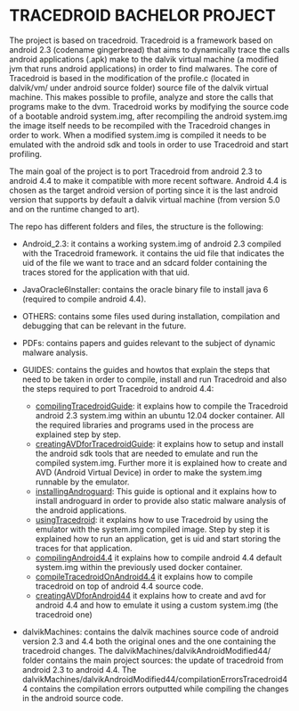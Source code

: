 # TRACEDROID BACHELOR PROJECT

The project is based on tracedroid. Tracedroid is a framework based on
android 2.3 (codename gingerbread) that aims to dynamically trace the
calls android applications (.apk) make to the dalvik virtual machine
(a modified jvm that runs android applications) in order to find
malwares. The core of Tracedroid is based in the modification of the
profile.c (located in dalvik/vm/ under android source folder) source
file of the dalvik virtual machine. This makes possible to profile,
analyze and store the calls that programs make to the dvm. Tracedroid
works by modifying the source code of a bootable android system.img,
after recompiling the android system.img the image itself needs to be
recompiled with the Tracedroid changes in order to work. When a
modified system.img is compiled it needs to be emulated with the
android sdk and tools in order to use Tracedroid and start profiling.

The main goal of the project is to port Tracedroid from android 2.3 to
android 4.4 to make it compatible with more recent software. Android
4.4 is chosen as the target android version of porting since it is the
last android version that supports by default a dalvik virtual machine
(from version 5.0 and on the runtime changed to art).

The repo has different folders and files, the structure is the
following:

- Android_2.3: it contains a working system.img of android 2.3
  compiled with the Tracedroid framework. it contains the uid file
  that indicates the uid of the file we want to trace and an sdcard
  folder containing the traces stored for the application with that
  uid. 
- JavaOracle6Installer: contains the oracle binary file to install
  java 6 (required to compile android 4.4).
- OTHERS: contains some files used during installation, compilation
  and debugging that can be relevant in the future.
- PDFs: contains papers and guides relevant to the subject of dynamic
  malware analysis. 
- GUIDES: contains the guides and howtos that explain the steps that
  need to be taken in order to compile, install and run Tracedroid and
  also the steps required to port Tracedroid to android 4.4:
	  
  - [compilingTracedroidGuide](https://github.com/dda410/Bproject/blob/master/GUIDES/compilingTracedroidGuide.md):
	  it explains how to compile the Tracedroid android 2.3
	  system.img within an ubuntu 12.04 docker container. All the
	  required libraries and programs used in the process are
	  explained step by step.
  - [creatingAVDforTracedroidGuide](https://github.com/dda410/Bproject/blob/master/GUIDES/creatingAVDforTracedroidGuide.md):
	  it explains how to setup and install the android sdk tools that
	  are needed to emulate and run the compiled system.img. Further
	  more it is explained how to create and AVD (Android Virtual
	  Device) in order to make the system.img runnable by the
	  emulator.
  - [installingAndroguard](https://github.com/dda410/Bproject/blob/master/GUIDES/installingAndroguard.md):
	  This guide is optional and it explains how to install androguard
	  in order to provide also static malware analysis of the android
	  applications. 
  - [usingTracedroid](https://github.com/dda410/Bproject/blob/master/GUIDES/usingTracedroid.md):
	  it explains how to use Tracedroid by using the emulator with the
	  system.img compiled image. Step by step it is explained how to
	  run an application, get is uid and start storing the traces for
	  that application.
  - [compilingAndroid4.4](https://github.com/dda410/Bproject/blob/master/GUIDES/compilingAndroid4-4.md)
	  it explains how to compile android 4.4 default system.img within
	  the previously used docker container.
  - [compileTracedroidOnAndroid4.4](https://github.com/dda410/Bproject/blob/master/GUIDES/compilingTracedroidOnAndroid44.md)
	  it explains how to compile tracedroid on top of android 4.4
      source code.
  - [creatingAVDforAndroid44](https://github.com/dda410/Bproject/blob/master/GUIDES/creatingAVDforAndroid44.md)
	  it explains how to create and avd for android 4.4 and how to
      emulate it using a custom system.img (the tracedroid one)

- dalvikMachines: contains the dalvik machines source code of android
  version 2.3 and 4.4 both the original ones and the one containing
  the tracedroid changes. The dalvikMachines/dalvikAndroidModified44/
  folder contains the main project sources: the update of tracedroid
  from android 2.3 to android 4.4. The
  dalvikMachines/dalvikAndroidModified44/compilationErrorsTracedroid44
  contains the compilation errors outputted while compiling the
  changes in the android source code. 
